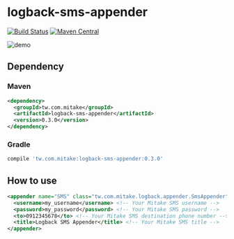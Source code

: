 # logback-sms-appender

[![Build Status](https://travis-ci.org/mitaketw/logback-sms-appender.svg?branch=master)](https://travis-ci.org/mitaketw/logback-sms-appender) [![Maven Central](https://maven-badges.herokuapp.com/maven-central/tw.com.mitake/logback-sms-appender/badge.svg)](https://maven-badges.herokuapp.com/maven-central/tw.com.mitake/logback-sms-appender)

![demo](https://cloud.githubusercontent.com/assets/795839/17597677/8691972a-6029-11e6-89f7-2fc556e0256b.gif)

## Dependency

### Maven

```xml
<dependency>
  <groupId>tw.com.mitake</groupId>
  <artifactId>logback-sms-appender</artifactId>
  <version>0.3.0</version>
</dependency>
```

### Gradle

```groovy
compile 'tw.com.mitake:logback-sms-appender:0.3.0'
```

## How to use

```xml
<appender name="SMS" class="tw.com.mitake.logback.appender.SmsAppender">
  <username>my_username</username> <!-- Your Mitake SMS username -->
  <password>my_password</password> <!-- Your Mitake SMS password -->
  <to>0912345678</to> <!-- Your Mitake SMS destination phone number -->
  <title>Logback SMS Appender</title> <!-- Your Mitake SMS title -->
</appender>
```
